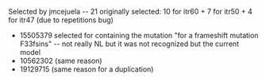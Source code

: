 Selected by jmcejuela -- 21 originally selected: 10 for itr60 + 7 for itr50 + 4 for itr47 (due to repetitions bug)

* 15505379 selected for containing the mutation "for a frameshift mutation F33fsins" -- not really NL but it was not recognized but the current model
* 10562302 (same reason)
* 19129715 (same reason for a duplication)
